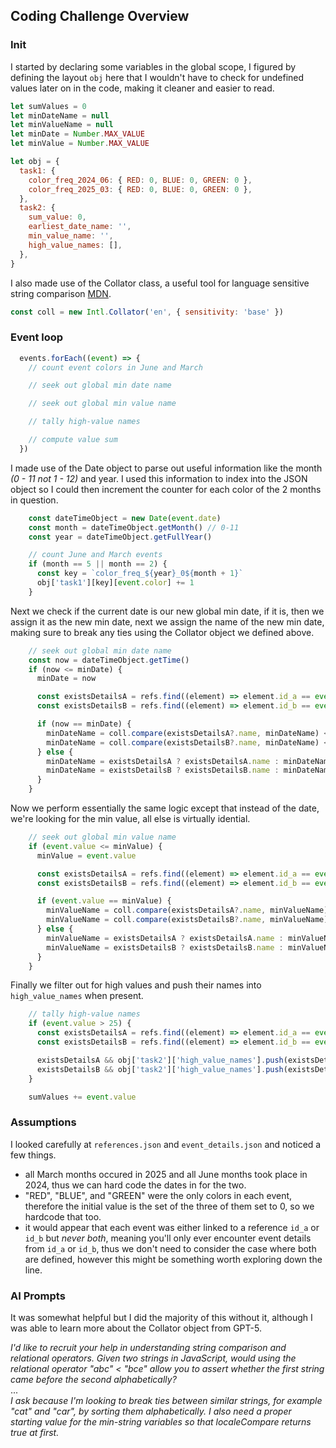 ## Coding Challenge Overview

### Init
I started by declaring some variables in the global scope, I figured by defining the layout `obj` 
here that I wouldn't have to check for undefined values later on in the code, making it cleaner and easier to read.
```javascript
let sumValues = 0
let minDateName = null
let minValueName = null
let minDate = Number.MAX_VALUE
let minValue = Number.MAX_VALUE

let obj = {
  task1: {
    color_freq_2024_06: { RED: 0, BLUE: 0, GREEN: 0 },
    color_freq_2025_03: { RED: 0, BLUE: 0, GREEN: 0 },
  },
  task2: {
    sum_value: 0,
    earliest_date_name: '',
    min_value_name: '',
    high_value_names: [],
  },
}
```

I also made use of the Collator class, a useful tool for language sensitive string comparison [MDN](https://developer.mozilla.org/en-US/docs/Web/JavaScript/Reference/Global_Objects/Intl/Collator).
```javascript
const coll = new Intl.Collator('en', { sensitivity: 'base' })
```

### Event loop
```javascript
  events.forEach((event) => {
    // count event colors in June and March

    // seek out global min date name

    // seek out global min value name

    // tally high-value names

    // compute value sum
  })
```

I made use of the Date object to parse out useful information like the month *(0 - 11 not 1 - 12)* and year. 
I used this information to index into the JSON object so I could then increment the counter for each color
of the 2 months in question.
```javascript
    const dateTimeObject = new Date(event.date)
    const month = dateTimeObject.getMonth() // 0-11
    const year = dateTimeObject.getFullYear() 

    // count June and March events
    if (month == 5 || month == 2) {
      const key = `color_freq_${year}_0${month + 1}`
      obj['task1'][key][event.color] += 1
    }
```

Next we check if the current date is our new global min date, if it is, then we assign it as the new min date,
next we assign the name of the new min date, making sure to break any ties using the Collator object we defined
above.
```javascript
    // seek out global min date name
    const now = dateTimeObject.getTime()
    if (now <= minDate) {
      minDate = now

      const existsDetailsA = refs.find((element) => element.id_a == event.id_a)
      const existsDetailsB = refs.find((element) => element.id_b == event.id_b)

      if (now == minDate) {
        minDateName = coll.compare(existsDetailsA?.name, minDateName) < 0 ? existsDetailsA.name : minDateName
        minDateName = coll.compare(existsDetailsB?.name, minDateName) < 0 ? existsDetailsB.name : minDateName
      } else {
        minDateName = existsDetailsA ? existsDetailsA.name : minDateName
        minDateName = existsDetailsB ? existsDetailsB.name : minDateName
      }
    }
```

Now we perform essentially the same logic except that instead of the date, we're looking for the min value,
all else is virtually idential.
```javascript
    // seek out global min value name
    if (event.value <= minValue) {
      minValue = event.value

      const existsDetailsA = refs.find((element) => element.id_a == event.id_a)
      const existsDetailsB = refs.find((element) => element.id_b == event.id_b)

      if (event.value == minValue) {
        minValueName = coll.compare(existsDetailsA?.name, minValueName) < 0 ? existsDetailsA.name : minValueName
        minValueName = coll.compare(existsDetailsB?.name, minValueName) < 0 ? existsDetailsB.name : minValueName
      } else {
        minValueName = existsDetailsA ? existsDetailsA.name : minValueName
        minValueName = existsDetailsB ? existsDetailsB.name : minValueName
      }
    }
```

Finally we filter out for high values and push their names into `high_value_names` when present.
```javascript
    // tally high-value names
    if (event.value > 25) {
      const existsDetailsA = refs.find((element) => element.id_a == event.id_a)
      const existsDetailsB = refs.find((element) => element.id_b == event.id_b)

      existsDetailsA && obj['task2']['high_value_names'].push(existsDetailsA.name)
      existsDetailsB && obj['task2']['high_value_names'].push(existsDetailsB.name)
    }

    sumValues += event.value
```

### Assumptions
I looked carefully at `references.json` and `event_details.json` and noticed a few things.
- all March months occured in 2025 and all June months took place in 2024, thus we can hard code the dates in for the two.
- "RED", "BLUE", and "GREEN" were the only colors in each event, therefore the initial value is the set of the three of them set to 0, so we hardcode that too.
- it would appear that each event was either linked to a reference `id_a` or `id_b` but *never both*, meaning you'll only ever encounter event details from `id_a` or `id_b`, thus we don't need to consider the case where both are defined, however this might be something worth exploring down the line.

### AI Prompts
It was somewhat helpful but I did the majority of this without it, although I was able to learn more about the Collator object from GPT-5.

*I'd like to recruit your help in understanding string comparison and relational operators. Given two strings in JavaScript, would using the relational operator "abc" < "bce" allow you to assert whether the first string came before the second alphabetically?*\
...\
*I ask because I'm looking to break ties between similar strings, for example "cat" and "car", by sorting them alphabetically. I also need a proper starting value for the min-string variables so that localeCompare returns true at first.*

